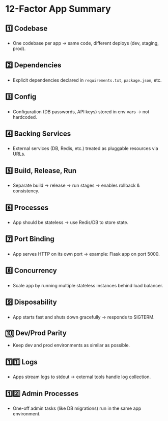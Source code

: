 # 12-Factor App Summary

## 1️⃣ Codebase
- One codebase per app → same code, different deploys (dev, staging, prod).

## 2️⃣ Dependencies
- Explicit dependencies declared in `requirements.txt`, `package.json`, etc.

## 3️⃣ Config
- Configuration (DB passwords, API keys) stored in env vars → not hardcoded.

## 4️⃣ Backing Services
- External services (DB, Redis, etc.) treated as pluggable resources via URLs.

## 5️⃣ Build, Release, Run
- Separate build → release → run stages → enables rollback & consistency.

## 6️⃣ Processes
- App should be stateless → use Redis/DB to store state.

## 7️⃣ Port Binding
- App serves HTTP on its own port → example: Flask app on port 5000.

## 8️⃣ Concurrency
- Scale app by running multiple stateless instances behind load balancer.

## 9️⃣ Disposability
- App starts fast and shuts down gracefully → responds to SIGTERM.

## 🔟 Dev/Prod Parity
- Keep dev and prod environments as similar as possible.

## 1️⃣1️⃣ Logs
- Apps stream logs to stdout → external tools handle log collection.

## 1️⃣2️⃣ Admin Processes
- One-off admin tasks (like DB migrations) run in the same app environment.
